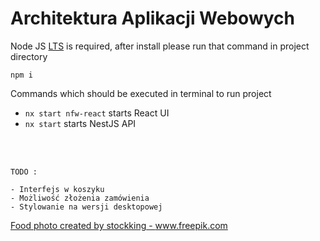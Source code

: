 # Architektura Aplikacji Webowych

Node JS [LTS](https://nodejs.org/en/) is required, after install please run that command in project directory

```
npm i
```

Commands which should be executed in terminal to run project

- `nx start nfw-react` starts React UI
- `nx start` starts NestJS API

<br>
<br>

`TODO :`
```
- Interfejs w koszyku
- Możliwość złożenia zamówienia
- Stylowanie na wersji desktopowej
```

<a href="https://www.freepik.com/photos/food">Food photo created by stockking - www.freepik.com</a>
